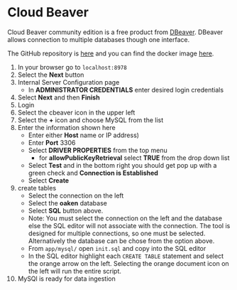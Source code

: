 # Cloud Beaver

Cloud Beaver community edition is a free product from [DBeaver](https://dbeaver.com/download/cloudbeaver/). DBeaver allows connection to multiple databases though one interface.

The GitHub repository is [here](https://github.com/dbeaver/cloudbeaver) and you can find the docker image [here](https://hub.docker.com/r/dbeaver/cloudbeaver).

1. In your browser go to `localhost:8978`
1. Select the **Next** button
1. Internal Server Configuration page
    - In **ADMINISTRATOR CREDENTIALS** enter desired login credentials
1. Select **Next** and then **Finish**
1. Login
1. Select the cbeaver icon in the upper left
1. Select the **+** icon and choose MySQL from the list
1. Enter the information shown here
    - Enter either **Host** name or IP address)
    - Enter **Port** 3306
    - Select **DRIVER PROPERTIES** from the top menu
        - for **allowPublicKeyRetrieval** select **TRUE** from the drop down list
    - Select **Test** and in the bottom right you should get pop up with a green check and **Connection is Established**
    - Select **Create**
1. create tables
    - Select the connection on the left
    - Select the **oaken** database
    - Select **SQL** button above.
    - Note: You must select the connection on the left and the database else the SQL editor will not associate with the connection. The tool is designed for multiple connections, so one must be selected. Alternatively the database can be chose from the option above.
    - From `app/mysql/` open `init.sql` and copy into the SQL editor
    - In the SQL editor highlight each `CREATE TABLE` statement and select the orange arrow on the left. Selecting the orange document icon on the left will run the entire script.
1. MySQl is ready for data ingestion
